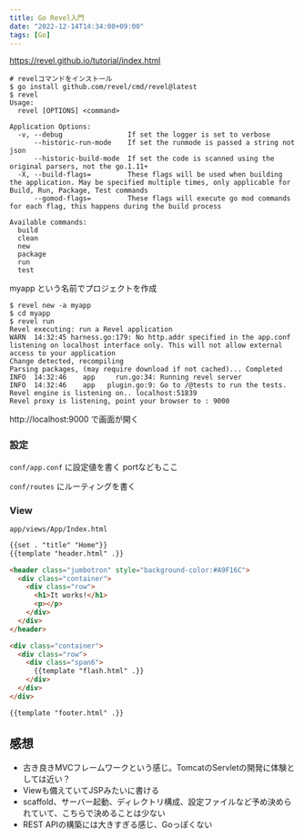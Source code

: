 ```yaml
---
title: Go Revel入門
date: "2022-12-14T14:34:00+09:00"
tags: [Go]
---
```

 
https://revel.github.io/tutorial/index.html

```shell
# revelコマンドをインストール
$ go install github.com/revel/cmd/revel@latest
$ revel
Usage:
  revel [OPTIONS] <command>

Application Options:
  -v, --debug                If set the logger is set to verbose
      --historic-run-mode    If set the runmode is passed a string not json
      --historic-build-mode  If set the code is scanned using the original parsers, not the go.1.11+
  -X, --build-flags=         These flags will be used when building the application. May be specified multiple times, only applicable for Build, Run, Package, Test commands
      --gomod-flags=         These flags will execute go mod commands for each flag, this happens during the build process

Available commands:
  build
  clean
  new
  package
  run
  test
```

myapp という名前でプロジェクトを作成

```shell
$ revel new -a myapp
$ cd myapp
$ revel run
Revel executing: run a Revel application
WARN  14:32:45 harness.go:179: No http.addr specified in the app.conf listening on localhost interface only. This will not allow external access to your application
Change detected, recompiling
Parsing packages, (may require download if not cached)... Completed
INFO  14:32:46    app     run.go:34: Running revel server
INFO  14:32:46    app   plugin.go:9: Go to /@tests to run the tests.
Revel engine is listening on.. localhost:51839
Revel proxy is listening, point your browser to : 9000
```

http://localhost:9000 で画面が開く

### 設定

`conf/app.conf` に設定値を書く
portなどもここ

`conf/routes` にルーティングを書く

### View

`app/views/App/Index.html`

```html
{{set . "title" "Home"}}
{{template "header.html" .}}

<header class="jumbotron" style="background-color:#A9F16C">
  <div class="container">
    <div class="row">
      <h1>It works!</h1>
      <p></p>
    </div>
  </div>
</header>

<div class="container">
  <div class="row">
    <div class="span6">
      {{template "flash.html" .}}
    </div>
  </div>
</div>

{{template "footer.html" .}}

```

## 感想

- 古き良きMVCフレームワークという感じ。TomcatのServletの開発に体験としては近い？
- Viewも備えていてJSPみたいに書ける
- scaffold、サーバー起動、ディレクトリ構成、設定ファイルなど予め決められていて、こちらで決めることは少ない
- REST APIの構築には大きすぎる感じ、Goっぽくない

